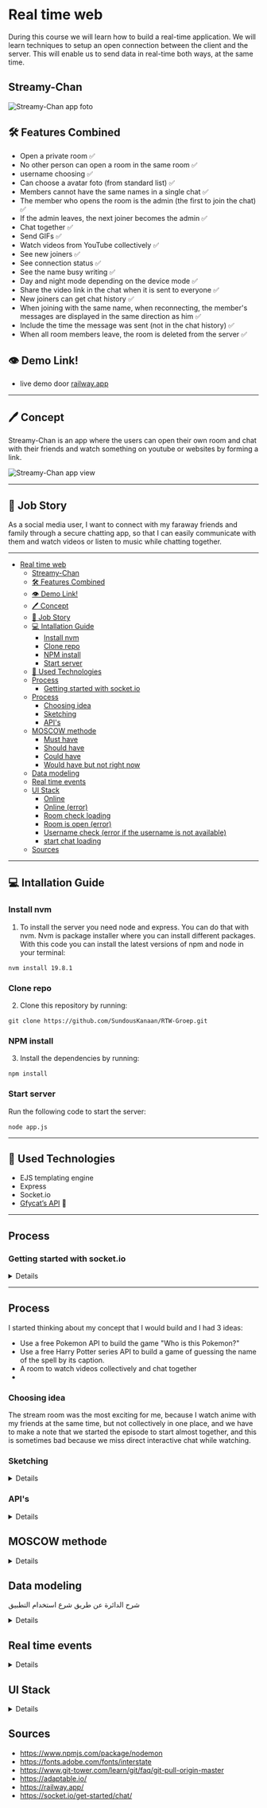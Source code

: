 # Real time web
During this course we will learn how to build a real-time application. We will learn techniques to setup an open connection between the client and the server. This will enable us to send data in real-time both ways, at the same time.

## Streamy-Chan

<img src="./readme-images/Streamy-Chan.png" alt="Streamy-Chan app foto">

## 🛠️ Features Combined 

- Open a private room ✅
- No other person can open a room in the same room ✅
- username choosing  ✅
- Can choose a avatar foto (from standard list) ✅
- Members cannot have the same names in a single chat ✅
- The member who opens the room is the admin (the first to join the chat) ✅
- If the admin leaves, the next joiner becomes the admin ✅
- Chat together ✅
- Send GIFs ✅
- Watch videos from YouTube collectively ✅
- See new joiners ✅
- See connection status ✅
- See the name busy writing ✅
- Day and night mode depending on the device mode ✅
- Share the video link in the chat when it is sent to everyone ✅
- New joiners can get chat history ✅
- When joining with the same name, when reconnecting, the member's messages are displayed in the same direction as him ✅
- Include the time the message was sent (not in the chat history) ✅
- When all room members leave, the room is deleted from the server ✅


## 👁️ Demo Link! 
 
* live demo door [railway.app](https://rtw-groep-production.up.railway.app/)
<!-- * live demo door [aptable.io](https://streamy-chan.adaptable.app) -->

---

## 🖊 Concept 
Streamy-Chan is an app where the users can open their own room and chat with their friends and watch something on youtube or websites by forming a link.


<img src="./readme-images/Streamy-Chan.png" alt="Streamy-Chan app view">

---

## 📖 Job Story 
As a social media user, I want to connect with my faraway friends and family through a secure chatting app, so that I can easily communicate with them and watch videos or listen to music while chatting together.

---

- [Real time web](#real-time-web)
  - [Streamy-Chan](#streamy-chan)
  - [🛠️ Features Combined](#️-features-combined)
  - [👁️ Demo Link!](#️-demo-link)
  - [🖊 Concept](#-concept)
  - [📖 Job Story](#-job-story)
  - [💻 Intallation Guide](#-intallation-guide)
    - [Install nvm](#install-nvm)
    - [Clone repo](#clone-repo)
    - [NPM install](#npm-install)
    - [Start server](#start-server)
  - [💾 Used Technologies](#-used-technologies)
  - [Process](#process)
    - [Getting started with socket.io](#getting-started-with-socketio)
  - [Process](#process-1)
    - [Choosing idea](#choosing-idea)
    - [Sketching](#sketching)
    - [API's](#apis)
  - [MOSCOW methode](#moscow-methode)
    - [Must have](#must-have)
    - [Should have](#should-have)
    - [Could have](#could-have)
    - [Would have but not right now](#would-have-but-not-right-now)
  - [Data modeling](#data-modeling)
  - [Real time events](#real-time-events)
  - [UI Stack](#ui-stack)
    - [Online](#online)
    - [Online (error)](#online-error)
    - [Room check loading](#room-check-loading)
    - [Room is open (error)](#room-is-open-error)
    - [Username check (error if the username is not available)](#username-check-error-if-the-username-is-not-available)
    - [start chat loading](#start-chat-loading)
  - [Sources](#sources)


---

## 💻 Intallation Guide 
### Install nvm
1. To install the server you need node and express. You can do that with nvm. Nvm is package installer where you can install different packages. With this code you can install the latest versions of npm and node in your terminal:
```
nvm install 19.8.1
```

### Clone repo
2. Clone this repository by running:
```
git clone https://github.com/SundousKanaan/RTW-Groep.git
```

### NPM install
3. Install the dependencies by running:
```
npm install 
```

### Start server 
Run the following code to start the server: 
```
node app.js
```

---

## 💾 Used Technologies 
* EJS templating engine
* Express
* Socket.io
* [Gfycat’s API](https://developers.gfycat.com/api/#updating-gfycats) 🔗

---

## Process
### Getting started with socket.io
<details>

1. The first goal is to set up a simple HTML webpage that serves out a form and a list of messages. We’re going to use the Node.JS web framework express to this end. Make sure Node.JS is installed.

```
npm install express@4
```

2. Once it's installed we can create an index.js file that will set up our application.
```js
const express = require('express');
const app = express();
const http = require('http');
const server = http.createServer(app);

app.get('/', (req, res) => {
  res.send('<h1>Hello world</h1>');
});

server.listen(3000, () => {
  console.log('listening on *:3000');
});
```

3. Integrate socket.io 
```
npm install socket.io
```

4. That will install the module and add the dependency to package.json. Now let’s edit index.js to add it:
```js
const express = require('express');
const app = express();
const http = require('http');
const server = http.createServer(app);
const { Server } = require("socket.io");
const io = new Server(server);

app.get('/', (req, res) => {
  res.sendFile(__dirname + '/index.html');
});

io.on('connection', (socket) => {
  console.log('a user connected');
});

server.listen(3000, () => {
  console.log('listening on *:3000');
});
```

5. Add a script tag in your index.ejs file for.
```html
<script src="/socket.io/socket.io.js"></script>
```

7. To see connections and disconnections add this code to your server.js
```js 
io.on('connection', (socket) => {
  console.log('a user connected');
  socket.on('disconnect', () => {
    console.log('user disconnected');
  });
});

``` 

</details>

---

## Process

I started thinking about my concept that I would build and I had 3 ideas:

- Use a free Pokemon API to build the game "Who is this Pokemon?"
- Use a free Harry Potter series API to build a game of guessing the name of the spell by its caption.
- A room to watch videos collectively and chat together
- 
### Choosing idea

The stream room was the most exciting for me, because I watch anime with my friends at the same time, but not collectively in one place, and we have to make a note that we started the episode to start almost together, and this is sometimes bad because we miss direct interactive chat while watching.

### Sketching
<details>

I drew the main pages and the link between them in a simple way, and how it will look between the admin and the regular member

<img src="./readme-images/Sketching1.png" alt="Sketching">
<img src="./readme-images/Sketching2.png" alt="Sketching">

</details>

### API's

<details>

1. YouTube Iframe API
**Features**
- Making a special frame for the player through the id of the YouTube link
- Start the player via a separate button using "play Video() & stopVideo()"

It also provides data about the video, such as the title of the video and others, but what matters to me is the id of the video.

2. Gfycat API
- Search in a few different languages
- jive address
- GIF image in several different qualities
Classification of carrion
- And other data related to carrion
I used the highest quality gif available and also the gif title

</details>

## MOSCOW methode

<details>

### Must have
- Gebruikers kunnen prive rooms maken voor hun groep ✅
- Gebruikers kunnen gebruikersnaam maken ✅
- Gerbruikers komen op een gebruikerslijst komen te staan ✅
- Admin voor elke room en hij heeft de controls of the streaming. ✅
- Je kan zien wie online is. ✅
- Gebruikers kunnen met elkaar communiceren in een groupchat. ✅
- Gebruikers kunnen samen youtube video kijken ✅
- Berichten worden opgeslagen ✅
- Data life cycle diagram ✅

### Should have
- Instruction how to use the app (zero state)
- Must be working on mobile ✅
- Offline support ✅
- responsive app ✅
- light/dark mode (system check) ✅
- Newly joined users can see the chat history ✅ (Hosting probleem so it may not work properly in the online version now )
- Choose an avatar image ✅

### Could have
- Users can get a message when the link of the video is good  ✅
- Users can get a message when the link of the video is not good ✅
- Users are notified that someone has been involved ✅
- Users can share GIFs ✅
- 
### Would have but not right now
- wachtwoord de room maken
- Gebruikers kunnen stickers delen
- Streaming websites door hun link
- geluid calls
- video calls
- snel reactions
- dark/light mode door een knop
- Upload an avatar image from the user's device

</details>

## Data modeling

شرح الدائرة عن طريق شرع استخدام التطبيق

<details>
</details>

## Real time events

<details>
</details>

## UI Stack

<details>

### Online
### Online (error)
### Room check loading
### Room is open (error)
### Username check (error if the username is not available)
### start chat loading

</details>


## Sources
* https://www.npmjs.com/package/nodemon 
* https://fonts.adobe.com/fonts/interstate 
* https://www.git-tower.com/learn/git/faq/git-pull-origin-master
* https://adaptable.io/ 
* https://railway.app/ 
* https://socket.io/get-started/chat/ 


